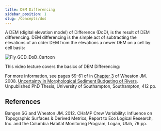 ```yaml
---
title: DEM Differencing
sidebar_position: 1
slug: /Concepts/dod
---
```


A DEM (digital elevation model) of Difference (DoD), is the result of DEM differencing. DEM differencing is the simple act of subtracting the elevations of an older DEM from the elevations a newer DEM on a cell by cell basis:

![Fly_GCD_DoD_Cartoon](/img/Fly_GCD_DoD_Cartoon.png)

This video lecture covers the basics of DEM Differencing:


<YouTubeEmbed videoId="U_0LqAfbZds" title="DEM Differencing Video" />

For more information, see pages 59-61 of in [Chapter 3](http://www.gis.usu.edu/~jwheaton/Downloads/Thesis/JMWthesis_V7_LR_Chapter03.pdf) of Wheaton JM. 2008. [Uncertainty in Morphological Sediment Budgeting of Rivers](http://www.joewheaton.org/Home/research/projects-1/morphological-sediment-budgeting/phdthesis). Unpublished PhD Thesis, University of Southampton, Southampton, 412 pp.

## References

Bangen SG and Wheaton JM. 2012. CHaMP Crew Variability: Influence on Topographic Surfaces & Derived Metrics, Report to Eco Logical Research, Inc. and the Columbia Habitat Monitoring Program, Logan, Utah, 79 pp.
